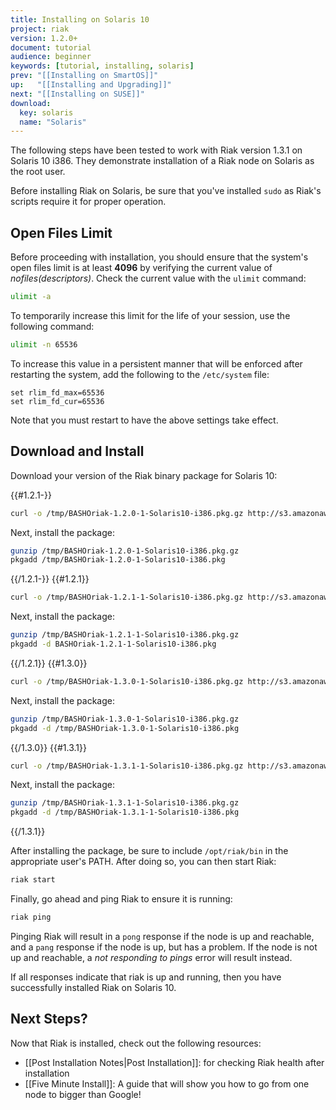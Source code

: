 ```yaml
---
title: Installing on Solaris 10
project: riak
version: 1.2.0+
document: tutorial
audience: beginner
keywords: [tutorial, installing, solaris]
prev: "[[Installing on SmartOS]]"
up:   "[[Installing and Upgrading]]"
next: "[[Installing on SUSE]]"
download: 
  key: solaris
  name: "Solaris"
---
```


The following steps have been tested to work with Riak version 1.3.1 on Solaris 10 i386. They demonstrate installation of a Riak node on Solaris as the root user.

<div class="note">Before installing Riak on Solaris, be sure that you've
installed <code>sudo</code> as Riak's scripts require it for proper operation.</div>

## Open Files Limit

Before proceeding with installation, you should ensure that the system's open files limit is at least **4096** by verifying the current value of *nofiles(descriptors)*. Check the current value with the `ulimit` command:

```bash
ulimit -a
```

To temporarily increase this limit for the life of your session, use the following command:

```bash
ulimit -n 65536
```

To increase this value in a persistent manner that will be enforced after restarting the system, add the following to the `/etc/system` file:

```
set rlim_fd_max=65536
set rlim_fd_cur=65536
```

Note that you must restart to have the above settings take effect.

## Download and Install

Download your version of the Riak binary package for Solaris 10:

{{#1.2.1-}}

```bash
curl -o /tmp/BASHOriak-1.2.0-1-Solaris10-i386.pkg.gz http://s3.amazonaws.com/downloads.basho.com/riak/1.2/1.2.0/solaris/10/BASHOriak-1.2.0-1-Solaris10-i386.pkg.gz
```

Next, install the package:

```bash
gunzip /tmp/BASHOriak-1.2.0-1-Solaris10-i386.pkg.gz
pkgadd /tmp/BASHOriak-1.2.0-1-Solaris10-i386.pkg
```

{{/1.2.1-}}
{{#1.2.1}}

```bash
curl -o /tmp/BASHOriak-1.2.1-1-Solaris10-i386.pkg.gz http://s3.amazonaws.com/downloads.basho.com/riak/1.2/1.2.1/solaris/10/BASHOriak-1.2.1-1-Solaris10-i386.pkg.gz
```

Next, install the package:

```bash
gunzip /tmp/BASHOriak-1.2.1-1-Solaris10-i386.pkg.gz
pkgadd -d BASHOriak-1.2.1-1-Solaris10-i386.pkg
```

{{/1.2.1}}
{{#1.3.0}}

```bash
curl -o /tmp/BASHOriak-1.3.0-1-Solaris10-i386.pkg.gz http://s3.amazonaws.com/downloads.basho.com/riak/1.3/1.3.0/solaris/10/BASHOriak-1.3.0-1-Solaris10-i386.pkg.gz
```

Next, install the package:

```bash
gunzip /tmp/BASHOriak-1.3.0-1-Solaris10-i386.pkg.gz
pkgadd -d /tmp/BASHOriak-1.3.0-1-Solaris10-i386.pkg
```

{{/1.3.0}}
{{#1.3.1}}

```bash
curl -o /tmp/BASHOriak-1.3.1-1-Solaris10-i386.pkg.gz http://s3.amazonaws.com/downloads.basho.com/riak/1.3/1.3.1/solaris/10/BASHOriak-1.3.1-1-Solaris10-i386.pkg.gz
```

Next, install the package:

```bash
gunzip /tmp/BASHOriak-1.3.1-1-Solaris10-i386.pkg.gz
pkgadd -d /tmp/BASHOriak-1.3.1-1-Solaris10-i386.pkg
```

{{/1.3.1}}

After installing the package, be sure to include `/opt/riak/bin` in the
appropriate user's PATH. After doing so, you can then start Riak:

```bash
riak start
```


Finally, go ahead and ping Riak to ensure it is running:

```bash
riak ping
```

Pinging Riak will result in a `pong` response if the node is up and reachable, and a `pang` response if the node is up, but has a problem. If the node is not up and reachable, a *not responding to pings* error will result instead.

If all responses indicate that riak is up and running, then you have successfully installed Riak on Solaris 10.

## Next Steps?

Now that Riak is installed, check out the following resources:

-   [[Post Installation Notes|Post Installation]]: for checking Riak health after installation
-   [[Five Minute Install]]: A  guide that will show you how to go from one
    node to bigger than Google!
